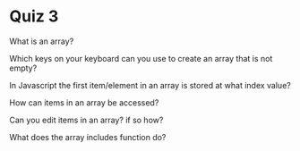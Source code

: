 # Quiz 3

What is an array?

Which keys on your keyboard can you use to create an array that is not empty?

In Javascript the first item/element in an array is stored at what index value?

How can items in an array be accessed?

Can you edit items in an array? if so how?

What does the array includes function do?
